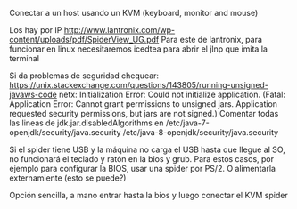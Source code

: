 Conectar a un host usando un KVM (keyboard, monitor and mouse)

Los hay por IP http://www.lantronix.com/wp-content/uploads/pdf/SpiderView_UG.pdf
Para este de lantronix, para funcionar en linux necesitaremos icedtea para abrir el jlnp que imita la terminal

Si da problemas de seguridad chequear: https://unix.stackexchange.com/questions/143805/running-unsigned-javaws-code
netx: Initialization Error: Could not initialize application. (Fatal: Application Error: Cannot grant permissions to unsigned jars. Application requested security permissions, but jars are not signed.)
Comentar todas las lineas de jdk.jar.disabledAlgorithms en /etc/java-7-openjdk/security/java.security /etc/java-8-openjdk/security/java.security



Si el spider tiene USB y la máquina no carga el USB hasta que llegue al SO, no funcionará el teclado y ratón en la bios y grub.
Para estos casos, por ejemplo para configurar la BIOS, usar una spider por PS/2.
O alimentarla externamiente (esto se puede?)

Opción sencilla, a mano entrar hasta la bios y luego conectar el KVM spider
